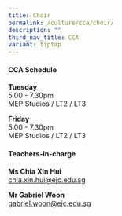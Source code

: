 ```yaml
---
title: Choir
permalink: /culture/cca/choir/
description: ""
third_nav_title: CCA
variant: tiptap
---
```

<h4><strong>CCA Schedule</strong></h4>
<p><strong>Tuesday</strong>
<br>5.00 - 7.30pm
<br>MEP Studios / LT2 / LT3</p>
<p><strong>Friday</strong>
<br>5.00 - 7.30pm
<br>MEP Studios / LT2 / LT3</p>
<h4><strong>Teachers-in-charge</strong></h4>
<p><strong>Ms Chia Xin Hui</strong>
<br><a href="mailto:chia.xin.hui@ejc.edu.sg" rel="noopener noreferrer nofollow" target="_blank">chia.xin.hui@ejc.edu.sg</a>
</p>
<p><strong>Mr Gabriel Woon</strong>
<br><a href="mailto:gabriel.woon@ejc.edu.sg" rel="noopener noreferrer nofollow" target="_blank">gabriel.woon@ejc.edu.sg</a>
</p>
<p></p>